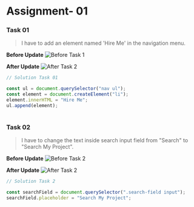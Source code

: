 # Assignment- 01

### Task 01

> I have to add an element named 'Hire Me' in the navigation menu.

**Before Update**
![Before Task 1](https://user-images.githubusercontent.com/73052214/218769840-6fd1bc85-986c-4502-a43c-cc53a5daad45.png)

**After Update**
![After Task 2](https://user-images.githubusercontent.com/73052214/218946788-5a866227-ddf5-4e53-bfca-c169b79b73fb.png)

```javascript
// Solution Task 01

const ul = document.querySelector("nav ul");
const element = document.createElement("li");
element.innerHTML = "Hire Me";
ul.append(element);
```

#

### Task 02

> I have to change the text inside search input field from "Search" to "Search My Project".

**Before Update**
![Before Task 2](https://user-images.githubusercontent.com/73052214/218949114-fd32a6e6-9ff9-4997-9afa-3ff6264f024a.png)

**After Update**
![After Task 2](https://user-images.githubusercontent.com/73052214/218949614-317c95c1-3b80-4e00-9f2a-2bed124dd1bb.png)

```javascript
// Solution Task 2

const searchField = document.querySelector(".search-field input");
searchField.placeholder = "Search My Project";
```
